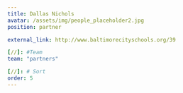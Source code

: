 ```yaml
---
title: Dallas Nichols
avatar: /assets/img/people_placeholder2.jpg
position: partner

external_link: http://www.baltimorecityschools.org/39

[//]: #Team
team: "partners"

[//]: # Sort
order: 5
---
```

